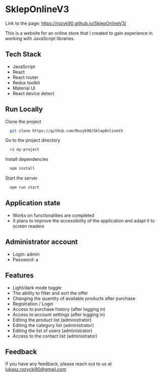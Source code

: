 # SklepOnlineV3

Link to the page: https://rozyk90.github.io/SklepOnlineV3/

This is a website for an online store that I created to gain experience in working with JavaScript libraries.


## Tech Stack

- JavaScript
- React
- React router
- Redux toolkit
- Material UI
- React device detect

## Run Locally

Clone the project

```bash
  git clone https://github.com/Rozyk90/SklepOnlineV3
```

Go to the project directory

```bash
  cd my-project
```

Install dependencies

```bash
  npm install
```

Start the server

```bash
  npm run start
```

## Application state
- Works on functionalities are completed
- It plans to improve the accessibility of the application and adapt it to screen readers

## Administrator account
- Login: admin
- Password: a

## Features

- Light/dark mode toggle
- The ability to filter and sort the offer
- Changing the quantity of available products after purchase
- Registration / Login
- Access to purchase history (after logging in)
- Access to account settings (after logging in)
- Editing the product list (administrator)
- Editing the category list (administrator)
- Editing the list of users (administrator)
- Access to the contact list (administrator)


## Feedback

If you have any feedback, please reach out to us at lukasz.rozycki90@gmail.com

